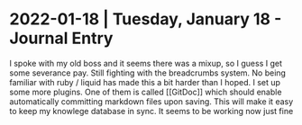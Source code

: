 # 2022-01-18 | Tuesday, January 18 - Journal Entry
I spoke with my old boss and it seems there was a mixup, so I guess I get some severance pay.
Still fighting with the breadcrumbs system. No being familiar with ruby / liquid has made this a bit harder than I hoped.
I set up some more plugins. One of them is called [[GitDoc]] which should enable automatically committing markdown files upon saving. This will make it easy to keep my knowlege database in sync.
It seems to be working now just fine 